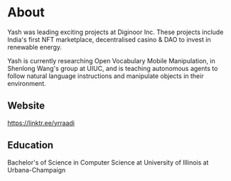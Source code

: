 # About
Yash was leading exciting projects at Diginoor Inc. These projects include India's first NFT marketplace, decentralised casino & DAO to invest in renewable energy.

Yash is currently researching Open Vocabulary Mobile Manipulation, in Shenlong Wang's group at UIUC, and is teaching autonomous agents to follow natural language instructions and manipulate objects in their environment.

## Website
https://linktr.ee/yrraadi

## Education
Bachelor's of Science in Computer Science at University of Illinois at Urbana-Champaign
